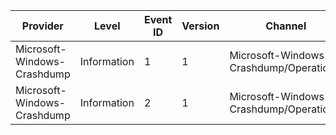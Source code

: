 Provider                     |  Level        |  Event ID  |  Version  |  Channel                                  |  Task                     |  Opcode               |  Keyword  |  Message
-----------------------------|---------------|------------|-----------|-------------------------------------------|---------------------------|-----------------------|-----------|----------------
Microsoft-Windows-Crashdump  |  Information  |  1         |  1        |  Microsoft-Windows-Crashdump/Operational  |  Resume capable settings  |  OpCodeResumeCapable  |  Config   |  Resume capable
Microsoft-Windows-Crashdump  |  Information  |  2         |  1        |  Microsoft-Windows-Crashdump/Operational  |  Rransfer size settings   |  OpCodeTransferSizes  |  Config   |  Transfer sizes